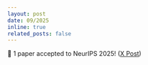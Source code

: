 ```yaml
---
layout: post
date: 09/2025
inline: true
related_posts: false
---
```


:tada: 1 paper accepted to NeurIPS 2025! (<a href="https://x.com/ZiyuYao/status/1968761441093111990">X Post</a>)